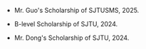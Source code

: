 - Mr. Guo's  Scholarship of SJTUSMS, 2025.

- B-level Scholarship of SJTU, 2024.

- Mr. Dong's Scholarship of SJTU, 2024.
